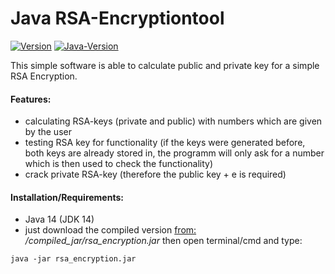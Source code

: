 # Java RSA-Encryptiontool

[![Version](https://img.shields.io/badge/Version-1.0%20(final)-orange)]() [![Java-Version](https://img.shields.io/badge/Java%20JDK-14-blue)]()

This simple software is able to calculate public and private key for a simple RSA Encryption.

#### Features:
* calculating RSA-keys (private and public) with numbers which are given by the user
* testing RSA key for functionality (if the keys were generated before, both keys are already stored in, the programm will only ask for a number which is then used to check the functionality)
* crack private RSA-key (therefore the public key + e is required)

#### Installation/Requirements:
* Java 14 (JDK 14)
* just download the compiled version [from:](https://github.com/Zyzonix/rsa_encryption/blob/main/compiled_jar/rsa_calculation.jar?raw=true) _/compiled_jar/rsa_encryption.jar_ then open terminal/cmd and type:
```
java -jar rsa_encryption.jar
```
